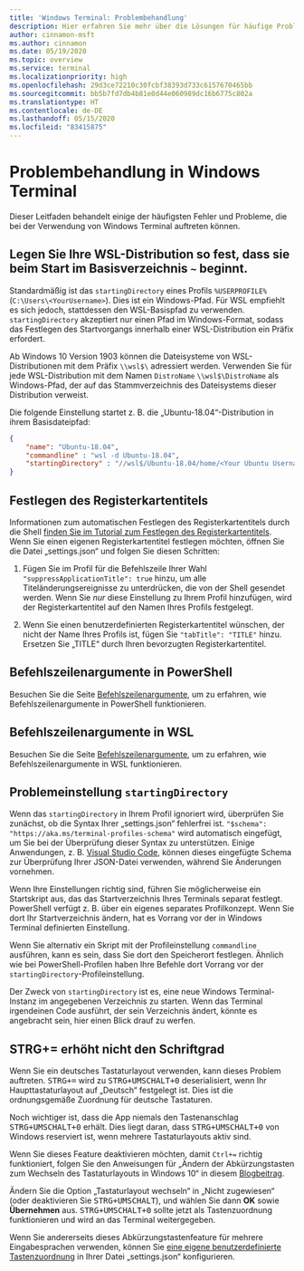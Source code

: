 ```yaml
---
title: 'Windows Terminal: Problembehandlung'
description: Hier erfahren Sie mehr über die Lösungen für häufige Probleme in Windows Terminal.
author: cinnamon-msft
ms.author: cinnamon
ms.date: 05/19/2020
ms.topic: overview
ms.service: terminal
ms.localizationpriority: high
ms.openlocfilehash: 29d3ce72210c30fcbf38393d733c6157670465bb
ms.sourcegitcommit: bb5b7fd7db4b81e0d44e060989dc16b6775c802a
ms.translationtype: HT
ms.contentlocale: de-DE
ms.lasthandoff: 05/15/2020
ms.locfileid: "83415875"
---
```

# <a name="troubleshooting-in-windows-terminal"></a>Problembehandlung in Windows Terminal

Dieser Leitfaden behandelt einige der häufigsten Fehler und Probleme, die bei der Verwendung von Windows Terminal auftreten können.

## <a name="set-your-wsl-distribution-to-start-in-the-home--directory-when-launched"></a>Legen Sie Ihre WSL-Distribution so fest, dass sie beim Start im Basisverzeichnis `~` beginnt.

Standardmäßig ist das `startingDirectory` eines Profils `%USERPROFILE%` (`C:\Users\<YourUsername>`). Dies ist ein Windows-Pfad. Für WSL empfiehlt es sich jedoch, stattdessen den WSL-Basispfad zu verwenden. `startingDirectory` akzeptiert nur einen Pfad im Windows-Format, sodass das Festlegen des Startvorgangs innerhalb einer WSL-Distribution ein Präfix erfordert.

Ab Windows 10 Version 1903 können die Dateisysteme von WSL-Distributionen mit dem Präfix `\\wsl$\` adressiert werden. Verwenden Sie für jede WSL-Distribution mit dem Namen `DistroName` `\\wsl$\DistroName` als Windows-Pfad, der auf das Stammverzeichnis des Dateisystems dieser Distribution verweist.

Die folgende Einstellung startet z. B. die „Ubuntu-18.04“-Distribution in ihrem Basisdateipfad:

```json
{
    "name": "Ubuntu-18.04",
    "commandline" : "wsl -d Ubuntu-18.04",
    "startingDirectory" : "//wsl$/Ubuntu-18.04/home/<Your Ubuntu Username>",
}
```

## <a name="setting-the-tab-title"></a>Festlegen des Registerkartentitels

Informationen zum automatischen Festlegen des Registerkartentitels durch die Shell [finden Sie im Tutorial zum Festlegen des Registerkartentitels](./tutorials/tab-title.md). Wenn Sie einen eigenen Registerkartentitel festlegen möchten, öffnen Sie die Datei „settings.json“ und folgen Sie diesen Schritten:

1. Fügen Sie im Profil für die Befehlszeile Ihrer Wahl `"suppressApplicationTitle": true` hinzu, um alle Titeländerungsereignisse zu unterdrücken, die von der Shell gesendet werden. Wenn Sie *nur* diese Einstellung zu Ihrem Profil hinzufügen, wird der Registerkartentitel auf den Namen Ihres Profils festgelegt.

2. Wenn Sie einen benutzerdefinierten Registerkartentitel wünschen, der nicht der Name Ihres Profils ist, fügen Sie `"tabTitle": "TITLE"` hinzu. Ersetzen Sie „TITLE“ durch Ihren bevorzugten Registerkartentitel.

## <a name="command-line-arguments-in-powershell"></a>Befehlszeilenargumente in PowerShell

Besuchen Sie die Seite [Befehlszeilenargumente](./command-line-arguments.md), um zu erfahren, wie Befehlszeilenargumente in PowerShell funktionieren.

## <a name="command-line-arguments-in-wsl"></a>Befehlszeilenargumente in WSL

Besuchen Sie die Seite [Befehlszeilenargumente](./command-line-arguments.md), um zu erfahren, wie Befehlszeilenargumente in WSL funktionieren.

## <a name="problem-setting-startingdirectory"></a>Problemeinstellung `startingDirectory`

Wenn das `startingDirectory` in Ihrem Profil ignoriert wird, überprüfen Sie zunächst, ob die Syntax Ihrer „settings.json“ fehlerfrei ist. `"$schema": "https://aka.ms/terminal-profiles-schema"` wird automatisch eingefügt, um Sie bei der Überprüfung dieser Syntax zu unterstützen. Einige Anwendungen, z. B. [Visual Studio Code](https://code.visualstudio.com/download), können dieses eingefügte Schema zur Überprüfung Ihrer JSON-Datei verwenden, während Sie Änderungen vornehmen.

Wenn Ihre Einstellungen richtig sind, führen Sie möglicherweise ein Startskript aus, das das Startverzeichnis Ihres Terminals separat festlegt. PowerShell verfügt z. B. über ein eigenes separates Profilkonzept. Wenn Sie dort Ihr Startverzeichnis ändern, hat es Vorrang vor der in Windows Terminal definierten Einstellung.

Wenn Sie alternativ ein Skript mit der Profileinstellung `commandline` ausführen, kann es sein, dass Sie dort den Speicherort festlegen. Ähnlich wie bei PowerShell-Profilen haben Ihre Befehle dort Vorrang vor der `startingDirectory`-Profileinstellung.

Der Zweck von `startingDirectory` ist es, eine neue Windows Terminal-Instanz im angegebenen Verzeichnis zu starten. Wenn das Terminal irgendeinen Code ausführt, der sein Verzeichnis ändert, könnte es angebracht sein, hier einen Blick drauf zu werfen.

## <a name="ctrl-does-not-increase-the-font-size"></a>STRG+= erhöht nicht den Schriftgrad

Wenn Sie ein deutsches Tastaturlayout verwenden, kann dieses Problem auftreten. <kbd>STRG+=</kbd> wird zu <kbd>STRG+UMSCHALT+0</kbd> deserialisiert, wenn Ihr Haupttastaturlayout auf „Deutsch“ festgelegt ist. Dies ist die ordnungsgemäße Zuordnung für deutsche Tastaturen.

Noch wichtiger ist, dass die App niemals den Tastenanschlag <kbd>STRG+UMSCHALT+0</kbd> erhält. Dies liegt daran, dass <kbd>STRG+UMSCHALT+0</kbd> von Windows reserviert ist, wenn mehrere Tastaturlayouts aktiv sind.

Wenn Sie dieses Feature deaktivieren möchten, damit `Ctrl+=` richtig funktioniert, folgen Sie den Anweisungen für „Ändern der Abkürzungstasten zum Wechseln des Tastaturlayouts in Windows 10“ in diesem [Blogbeitrag](https://winaero.com/blog/change-hotkeys-switch-keyboard-layout-windows-10/).

Ändern Sie die Option „Tastaturlayout wechseln“ in „Nicht zugewiesen“ (oder deaktivieren Sie <kbd>STRG+UMSCHALT</kbd>), und wählen Sie dann **OK** sowie **Übernehmen** aus. <kbd>STRG+UMSCHALT+0</kbd> sollte jetzt als Tastenzuordnung funktionieren und wird an das Terminal weitergegeben.

Wenn Sie andererseits dieses Abkürzungstastenfeature für mehrere Eingabesprachen verwenden, können Sie [eine eigene benutzerdefinierte Tastenzuordnung](./customize-settings/key-bindings.md) in Ihrer Datei „settings.json“ konfigurieren.
